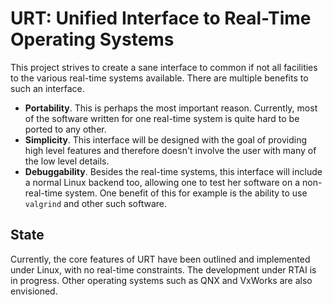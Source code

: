 URT: Unified Interface to Real-Time Operating Systems
=====================================================

This project strives to create a sane interface to common if not all facilities to the various real-time systems
available.  There are multiple benefits to such an interface.

- **Portability**.  This is perhaps the most important reason.  Currently, most of the software written for one
  real-time system is quite hard to be ported to any other.
- **Simplicity**.  This interface will be designed with the goal of providing high level features and therefore
  doesn't involve the user with many of the low level details.
- **Debuggability**.  Besides the real-time systems, this interface will include a normal Linux backend too, allowing
  one to test her software on a non-real-time system.  One benefit of this for example is the ability to use
  `valgrind` and other such software.

State
-----

Currently, the core features of URT have been outlined and implemented under Linux, with no real-time constraints.
The development under RTAI is in progress. Other operating systems such as QNX and VxWorks are also envisioned.
